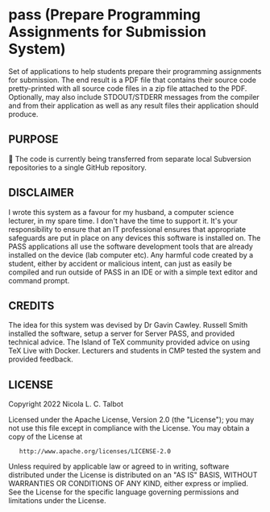 # pass (Prepare Programming Assignments for Submission System)
Set of applications to help students prepare their programming
assignments for submission. The end result is a PDF file that
contains their source code pretty-printed with all source code files
in a zip file attached to the PDF. Optionally, may also include
STDOUT/STDERR messages from the compiler and from their application
as well as any result files their application should produce.

## PURPOSE

🚧 The code is currently being transferred from separate local
Subversion repositories to a single GitHub repository.

## DISCLAIMER

I wrote this system as a favour for my husband, a computer science
lecturer, in my spare time. I don't have the time to support it.
It's your responsibility to ensure that an IT professional ensures
that appropriate safeguards are put in place on any devices this
software is installed on. The PASS applications all use the software
development tools that are already installed on the device (lab
computer etc). Any harmful code created by a student, either by
accident or malicious intent, can just as easily be compiled and run outside
of PASS in an IDE or with a simple text editor and command prompt.

## CREDITS

The idea for this system was devised by Dr Gavin Cawley.
Russell Smith installed the software, setup a server for Server
PASS, and provided technical advice. The Island of TeX community
provided advice on using TeX Live with Docker. Lecturers and
students in CMP tested the system and provided feedback.

## LICENSE
   Copyright 2022 Nicola L. C. Talbot

   Licensed under the Apache License, Version 2.0 (the "License");
   you may not use this file except in compliance with the License.
   You may obtain a copy of the License at

       http://www.apache.org/licenses/LICENSE-2.0

   Unless required by applicable law or agreed to in writing, software
   distributed under the License is distributed on an "AS IS" BASIS,
   WITHOUT WARRANTIES OR CONDITIONS OF ANY KIND, either express or implied.
   See the License for the specific language governing permissions and
   limitations under the License.

